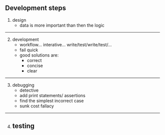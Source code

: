 ## Development steps

1. design
     - data is more important than then the logic

---

2. development
     - workflow... interative... write/test/write/test/...
     - fail quick
     - good solutions are:
        - correct
        - concise 
        - clear

---

3. debugging
     - detective
     - add print statements/ assertions
     - find the simplest incorrect case 
     - sunk cost fallacy 

--- 

4. testing
    - 
